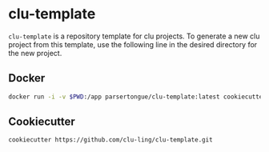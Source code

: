 # clu-template

`clu-template` is a repository template for clu projects. To generate a new clu project from this template, use the following line in the desired directory for the new project.

## Docker

```bash
docker run -i -v $PWD:/app parsertongue/clu-template:latest cookiecutter /app --directory="templates/python"
```
<!-- TO USE TEMPLATES IN GITHUB BRANCH USE: ```docker run -it -v $PWD:/app parsertongue/clu-template cookiecutter --no-input -c {BRANCH NAME} https://github.com/clu-ling/clu-template.git --directory="templates/python"``` -->

## Cookiecutter

```bash
cookiecutter https://github.com/clu-ling/clu-template.git
```

<!-- All packages initialized with 0.1 versioning, info.py will need to be updated for description, authors, contact, and license.

Initialized with `example-script`, a dummy script which can be removed.

requirements.txt is rendered with dependencies typical to clu projects, this file will need to be updated for the specific project dependencies.

In setup.py, update keywords and scripts. -->
